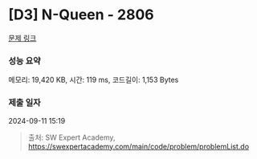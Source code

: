 # [D3] N-Queen - 2806 

[문제 링크](https://swexpertacademy.com/main/code/problem/problemDetail.do?contestProbId=AV7GKs06AU0DFAXB) 

### 성능 요약

메모리: 19,420 KB, 시간: 119 ms, 코드길이: 1,153 Bytes

### 제출 일자

2024-09-11 15:19



> 출처: SW Expert Academy, https://swexpertacademy.com/main/code/problem/problemList.do